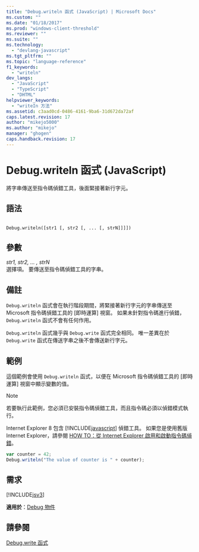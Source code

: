 ```yaml
---
title: "Debug.writeln 函式 (JavaScript) | Microsoft Docs"
ms.custom: ""
ms.date: "01/18/2017"
ms.prod: "windows-client-threshold"
ms.reviewer: ""
ms.suite: ""
ms.technology: 
  - "devlang-javascript"
ms.tgt_pltfrm: ""
ms.topic: "language-reference"
f1_keywords: 
  - "writeln"
dev_langs: 
  - "JavaScript"
  - "TypeScript"
  - "DHTML"
helpviewer_keywords: 
  - "writeIn 方法"
ms.assetid: c3aad0cd-0486-4161-9ba6-31d672da72af
caps.latest.revision: 17
author: "mikejo5000"
ms.author: "mikejo"
manager: "ghogen"
caps.handback.revision: 17
---
```

# Debug.writeln 函式 (JavaScript)
將字串傳送至指令碼偵錯工具，後面緊接著新行字元。  
  
## 語法  
  
```  
  
Debug.writeln([str1 [, str2 [, ... [, strN]]]])  
```  
  
## 參數  
 *str1, str2, ... , strN*  
 選擇項。  要傳送至指令碼偵錯工具的字串。  
  
## 備註  
 `Debug.writeln` 函式會在執行階段期間，將緊接著新行字元的字串傳送至 Microsoft 指令碼偵錯工具的 \[即時運算\] 視窗。  如果未針對指令碼進行偵錯，`Debug.writeln` 函式不會有任何作用。  
  
 `Debug.writeln` 函式幾乎與 `Debug.write` 函式完全相同。  唯一差異在於 `Debug.write` 函式在傳送字串之後不會傳送新行字元。  
  
## 範例  
 這個範例會使用 `Debug.writeln` 函式，以便在 Microsoft 指令碼偵錯工具的 \[即時運算\] 視窗中顯示變數的值。  
  
> [!NOTE]
>  若要執行此範例，您必須已安裝指令碼偵錯工具，而且指令碼必須以偵錯模式執行。  
>   
>  Internet Explorer 8 包含 [!INCLUDE[javascript](../../javascript/includes/javascript-md.md)] 偵錯工具。  如果您是使用舊版 Internet Explorer，請參閱 [HOW TO：從 Internet Explorer 啟用和啟動指令碼偵錯](http://go.microsoft.com/fwlink/?LinkId=133801)。  
  
```javascript  
var counter = 42;  
Debug.writeln("The value of counter is " + counter);  
```  
  
## 需求  
 [!INCLUDE[jsv3](../../javascript/reference/includes/jsv3-md.md)]  
  
 **適用於**：[Debug 物件](../../javascript/reference/debug-object-javascript.md)  
  
## 請參閱  
 [Debug.write 函式](../../javascript/reference/debug-write-function-javascript.md)